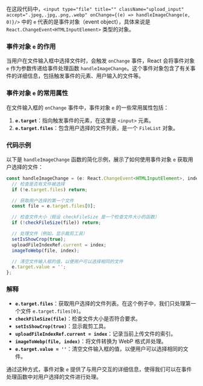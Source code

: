 在这段代码中，`<input type="file" title="" className="upload_input" accept=".jpeg,.jpg,.png,.webp" onChange={(e) => handleImageChange(e, 0)}/>` 中的 `e` 代表的是事件对象（event object），具体来说是 `React.ChangeEvent<HTMLInputElement>` 类型的对象。

### 事件对象 `e` 的作用

当用户在文件输入框中选择文件时，会触发 `onChange` 事件，React 会将事件对象 `e` 作为参数传递给事件处理函数 `handleImageChange`。这个事件对象包含了有关事件的详细信息，包括触发事件的元素、用户输入的文件等。

### 事件对象 `e` 的常用属性

在文件输入框的 `onChange` 事件中，事件对象 `e` 的一些常用属性包括：

1. **`e.target`**：指向触发事件的元素，在这里是 `<input>` 元素。
2. **`e.target.files`**：包含用户选择的文件列表，是一个 `FileList` 对象。

### 代码示例

以下是 `handleImageChange` 函数的简化示例，展示了如何使用事件对象 `e` 获取用户选择的文件：

```javascript
const handleImageChange = (e: React.ChangeEvent<HTMLInputElement>, index: number) => {
  // 检查是否有文件被选择
  if (!e.target.files) return;

  // 获取用户选择的第一个文件
  const file = e.target.files[0];

  // 检查文件大小（假设 checkFileSize 是一个检查文件大小的函数）
  if (!checkFileSize(file)) return;

  // 处理文件（例如，显示裁剪工具）
  setIsShowCrop(true);
  uploadFileIndexRef.current = index;
  imageToWebp(file, index);

  // 清空文件输入框的值，以便用户可以选择相同的文件
  e.target.value = '';
};
```

### 解释

- **`e.target.files`**：获取用户选择的文件列表。在这个例子中，我们只处理第一个文件 `e.target.files[0]`。
- **`checkFileSize(file)`**：检查文件大小是否符合要求。
- **`setIsShowCrop(true)`**：显示裁剪工具。
- **`uploadFileIndexRef.current = index`**：记录当前上传文件的索引。
- **`imageToWebp(file, index)`**：将文件转换为 WebP 格式并处理。
- **`e.target.value = ''`**：清空文件输入框的值，以便用户可以选择相同的文件。

通过这种方式，事件对象 `e` 提供了与用户交互的详细信息，使得我们可以在事件处理函数中对用户选择的文件进行处理。
